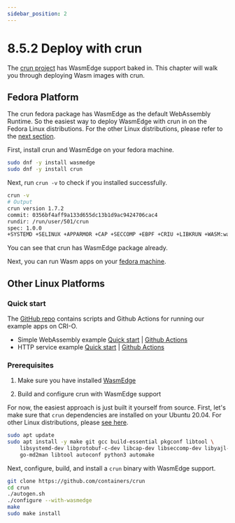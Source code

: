 ```yaml
---
sidebar_position: 2
---
```


# 8.5.2 Deploy with crun

The [crun project](https://github.com/containers/crun) has WasmEdge support baked in. This chapter will walk you through deploying Wasm images with crun.


## Fedora Platform

The crun fedora package has WasmEdge as the default WebAssembly Runtime. So the easiest way to deploy WasmEdge with crun in on the Fedora Linux distributions. For the other Linux distributions, please refer to the [next section](#other-linux-platforms).

First, install crun and WasmEdge on your fedora machine.

```bash
sudo dnf -y install wasmedge
sudo dnf -y install crun
```
Next, run `crun -v` to check if you installed successfully.

```bash
crun -v
# Output
crun version 1.7.2
commit: 0356bf4aff9a133d655dc13b1d9ac9424706cac4
rundir: /run/user/501/crun
spec: 1.0.0
+SYSTEMD +SELINUX +APPARMOR +CAP +SECCOMP +EBPF +CRIU +LIBKRUN +WASM:wasmedge +YAJL
```

You can see that crun has WasmEdge package already.

Next, you can run Wasm apps on your [fedora machine](/develop/getting-started/quick_start_redhat.md).


## Other Linux Platforms
### Quick start

The [GitHub repo](https://github.com/second-state/wasmedge-containers-examples/) contains scripts and Github Actions for running our example apps on CRI-O.

* Simple WebAssembly example [Quick start](https://github.com/second-state/wasmedge-containers-examples/blob/main/crio/README.md) | [Github Actions](https://github.com/second-state/wasmedge-containers-examples/blob/main/.github/workflows/crio.yml)
* HTTP service example [Quick start](https://github.com/second-state/wasmedge-containers-examples/blob/main/crio/http_server/README.md) | [Github Actions](https://github.com/second-state/wasmedge-containers-examples/blob/main/.github/workflows/crio-server.yml)


### Prerequisites

1. Make sure you have installed [WasmEdge](../../build-and-run/install)


2. Build and configure crun with WasmEdge support

For now, the easiest approach is just built it yourself from source. First, let's make sure that `crun` dependencies are installed on your Ubuntu 20.04.
For other Linux distributions, please [see here](https://github.com/containers/crun#readme).

```bash
sudo apt update
sudo apt install -y make git gcc build-essential pkgconf libtool \
    libsystemd-dev libprotobuf-c-dev libcap-dev libseccomp-dev libyajl-dev \
    go-md2man libtool autoconf python3 automake
```

Next, configure, build, and install a `crun` binary with WasmEdge support.

```bash
git clone https://github.com/containers/crun
cd crun
./autogen.sh
./configure --with-wasmedge
make
sudo make install
```

